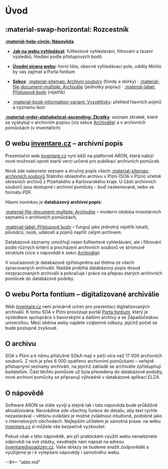 # Úvod

## :material-swap-horizontal: Rozcestník

**[:material-help-circle: Nápověda](help/index.md)**

* **[Jak na webu vyhledávat](help/searching.md)**: fulltextové vyhledávání, filtrování a řazení výsledků, hledání podle přístupových bodů

* **[Úvodní strana webu](help/homepage.md)**: horní lišta, obecné vyhledávací pole, oddíly Mohlo by vás zajímat a Porta fontium

* **[Sekce](sections/shared.md)**: [:material-sitemap: Archivní soubory](sections/fund.md) (fondy a sbírky) · [:material-file-document-multiple: Archiválie](sections/archdesc.md) (jednotky popisu) · [:material-label: Přístupové body](sections/entity.md) (rejstřík)  

* [:material-book-information-variant: Vysvětlivky](help/glossary.md): přehled hlavních pojmů a významu ikon

**[:material-order-alphabetical-ascending: Zkratky](abbreviations/index.md)**: seznam zkratek, které se vyskytují v&nbsp;archivním popisu (viz sekce [Archiválie](sections/archdesc.md)) a v&nbsp;archivních pomůckách (v&nbsp;inventářích)

## O webu [inventare.cz](https://www.inventare.cz) – archivní popis

Prezentační web [inventare.cz](https://www.inventare.cz) nyní běží na platformě ARON, 
která nabízí nové možnosti oproti starší verzi určené pro publikaci archivních pomůcek. 

Nově zde naleznete seznam a stručný popis všech [:material-sitemap: archivních souborů](sections/fund.md) Státního oblastního archivu v&nbsp;Plzni (SOA v&nbsp;Plzni) 
včetně okresních archivů z Plzeňského a Karlovarského kraje.
U části archivních souborů jsou dostupné i archivní pomůcky – buď naskenované, nebo ve formátu PDF.

Hlavní novinkou je **databázový archivní popis**:

[:material-file-document-multiple: Archiválie](sections/archdesc.md) – moderní obdoba inventárních seznamů v archivních pomůckách, 

[:material-label: Přístupové body](sections/entity.md) – fungují jako jednotný rejstřík lokalit, původců, osob, událostí a pojmů napříč celým archivem. 

Databázové záznamy umožňují nejen fulltextové vyhledávání, 
ale i filtrování podle různých kritérií a procházení archivních souborů ve stromové struktuře (více v&nbsp;nápovědě k&nbsp;sekci [Archiválie](sections/archdesc.md)).

V současnosti je databázově zpřístupněna asi třetina ze všech zpracovaných archiválií. 
Nadále probíhá databázový popis dosud nezpracovaných archiválií a pokračuje i práce na přepisu starých archivních pomůcek do databázové podoby.

## O webu Porta fontium – digitalizované archiválie
Web [inventare.cz](https://www.inventare.cz) není primárně určen pro prezentaci digitalizovaných archiválií.
K tomu SOA v Plzni provozuje portál [Porta fontium](https://www.portafontium.eu), který je výsledkem spolupráce s bavorskými a dalšími archivy a se Západočeskou univerzitou.
Mezi oběma weby najdete vzájemné odkazy, jejichž počet se bude postupně zvyšovat. 

## O archivu
SOA v Plzni a k&nbsp;němu příslušné SOkA mají v&nbsp;péči více než 17 000 archivních souborů.
Z nich je přes 6 000 opatřeno archivními pomůckami – veřejně přístupnými seznamy archiválií, 
na jejichž základě se archiválie zpřístupňují badatelům.
Část těchto pomůcek už byla převedena do databázové podoby, nové archivní pomůcky se připravují výhradně v databázové aplikaci ELZA.
 
## O nápovědě

Software ARON se stále vyvíjí a stejně tak i tato nápověda bude průběžně aktualizována.
Neuvádíme zde všechny funkce do detailu, aby text rychle nezastarával – většinu ovládání je možné zvládnout intuitivně, podobně jako v internetových obchodech.
Nejlepším učitelem je samotná praxe: na webu [inventare.cz](https://www.inventare.cz) si můžete vše bezpečně vyzkoušet.

Pokud však v&nbsp;této nápovědě, ani při praktickém využití webu nenaleznete odpovědi na své otázky, 
neváhejte nám napsat na adresu <inventare@soaplzen.cz>. 
Vaše dotazy se budeme snažit zodpovědět a využijeme je i k&nbsp;vylepšení nápovědy i samotného webu.

--8<-- "abbr.md"

